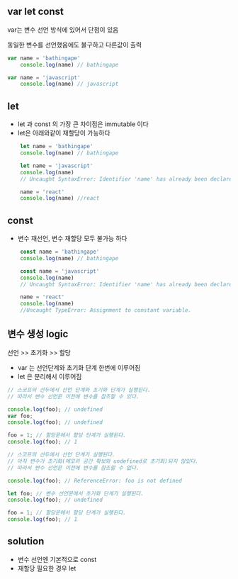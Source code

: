 ## var let const

var는 변수 선언 방식에 있어서 단점이 있음
  
동일한 변수를 선언했음에도 불구하고 다른값이 출력
```js
var name = 'bathingape'
    console.log(name) // bathingape

var name = 'javascript'
    console.log(name) // javascript
```

## let
  - let 과 const 의 가장 큰 차이점은 immutable 이다
  - let은 아래와같이 재할당이 가능하다

```js
    let name = 'bathingape'
    console.log(name) // bathingape

    let name = 'javascript'
    console.log(name) 
    // Uncaught SyntaxError: Identifier 'name' has already been declared

    name = 'react'
    console.log(name) //react
```
## const
- 변수 재선언, 변수 재할당 모두 불가능 하다

```js
    const name = 'bathingape'
    console.log(name) // bathingape

    const name = 'javascript'
    console.log(name) 
    // Uncaught SyntaxError: Identifier 'name' has already been declared

    name = 'react'
    console.log(name) 
    //Uncaught TypeError: Assignment to constant variable.
```


## 변수 생성 logic

선언 >> 초기화 >> 할당

- var 는 선언단계와 초기화 단계 한번에 이루어짐
- let 은 분리해서 이루어짐

```js
// 스코프의 선두에서 선언 단계와 초기화 단계가 실행된다.
// 따라서 변수 선언문 이전에 변수를 참조할 수 있다.

console.log(foo); // undefined
var foo;
console.log(foo); // undefined

foo = 1; // 할당문에서 할당 단계가 실행된다.
console.log(foo); // 1
```

```js
// 스코프의 선두에서 선언 단계가 실행된다.
// 아직 변수가 초기화(메모리 공간 확보와 undefined로 초기화)되지 않았다.
// 따라서 변수 선언문 이전에 변수를 참조할 수 없다.

console.log(foo); // ReferenceError: foo is not defined

let foo; // 변수 선언문에서 초기화 단계가 실행된다.
console.log(foo); // undefined

foo = 1; // 할당문에서 할당 단계가 실행된다.
console.log(foo); // 1
```

## solution

- 변수 선언엔 기본적으로 const
- 재할당 필요한 경우 let